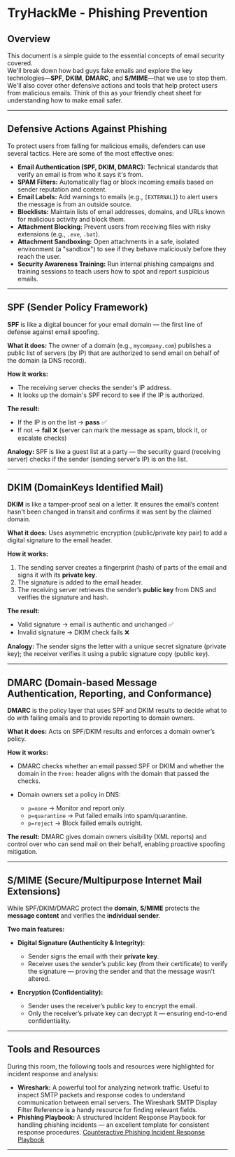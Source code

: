 # TryHackMe - Phishing Prevention 

## Overview
This document is a simple guide to the essential concepts of email security covered.  
We'll break down how bad guys fake emails and explore the key technologies—**SPF**, **DKIM**, **DMARC**, and **S/MIME**—that we use to stop them. We'll also cover other defensive actions and tools that help protect users from malicious emails. Think of this as your friendly cheat sheet for understanding how to make email safer.

---

## Defensive Actions Against Phishing
To protect users from falling for malicious emails, defenders can use several tactics. Here are some of the most effective ones:

- **Email Authentication (SPF, DKIM, DMARC):** Technical standards that verify an email is from who it says it's from.  
- **SPAM Filters:** Automatically flag or block incoming emails based on sender reputation and content.  
- **Email Labels:** Add warnings to emails (e.g., `[EXTERNAL]`) to alert users the message is from an outside source.  
- **Blocklists:** Maintain lists of email addresses, domains, and URLs known for malicious activity and block them.  
- **Attachment Blocking:** Prevent users from receiving files with risky extensions (e.g., `.exe`, `.bat`).  
- **Attachment Sandboxing:** Open attachments in a safe, isolated environment (a "sandbox") to see if they behave maliciously before they reach the user.  
- **Security Awareness Training:** Run internal phishing campaigns and training sessions to teach users how to spot and report suspicious emails.

---

## SPF (Sender Policy Framework)
**SPF** is like a digital bouncer for your email domain — the first line of defense against email spoofing.

**What it does:** The owner of a domain (e.g., `mycompany.com`) publishes a public list of servers (by IP) that are authorized to send email on behalf of the domain (a DNS record).

**How it works:**  
- The receiving server checks the sender's IP address.  
- It looks up the domain's SPF record to see if the IP is authorized.

**The result:**  
- If the IP is on the list → **pass** ✅  
- If not → **fail** ❌ (server can mark the message as spam, block it, or escalate checks)

**Analogy:** SPF is like a guest list at a party — the security guard (receiving server) checks if the sender (sending server’s IP) is on the list.

---

## DKIM (DomainKeys Identified Mail)
**DKIM** is like a tamper-proof seal on a letter. It ensures the email’s content hasn't been changed in transit and confirms it was sent by the claimed domain.

**What it does:** Uses asymmetric encryption (public/private key pair) to add a digital signature to the email header.

**How it works:**  
1. The sending server creates a fingerprint (hash) of parts of the email and signs it with its **private key**.  
2. The signature is added to the email header.  
3. The receiving server retrieves the sender’s **public key** from DNS and verifies the signature and hash.

**The result:**  
- Valid signature → email is authentic and unchanged ✅  
- Invalid signature → DKIM check fails ❌

**Analogy:** The sender signs the letter with a unique secret signature (private key); the receiver verifies it using a public signature copy (public key).

---

## DMARC (Domain-based Message Authentication, Reporting, and Conformance)
**DMARC** is the policy layer that uses SPF and DKIM results to decide what to do with failing emails and to provide reporting to domain owners.

**What it does:** Acts on SPF/DKIM results and enforces a domain owner’s policy.

**How it works:**  
- DMARC checks whether an email passed SPF or DKIM and whether the domain in the `From:` header aligns with the domain that passed the checks.  
- Domain owners set a policy in DNS:

  - `p=none` → Monitor and report only.  
  - `p=quarantine` → Put failed emails into spam/quarantine.  
  - `p=reject` → Block failed emails outright.

**The result:** DMARC gives domain owners visibility (XML reports) and control over who can send mail on their behalf, enabling proactive spoofing mitigation.

---

## S/MIME (Secure/Multipurpose Internet Mail Extensions)
While SPF/DKIM/DMARC protect the **domain**, **S/MIME** protects the **message content** and verifies the **individual sender**.

**Two main features:**

- **Digital Signature (Authenticity & Integrity):**  
  - Sender signs the email with their **private key**.  
  - Receiver uses the sender’s public key (from their certificate) to verify the signature — proving the sender and that the message wasn’t altered.

- **Encryption (Confidentiality):**  
  - Sender uses the receiver’s public key to encrypt the email.  
  - Only the receiver’s private key can decrypt it — ensuring end-to-end confidentiality.

---

## Tools and Resources
During this room, the following tools and resources were highlighted for incident response and analysis:

- **Wireshark:** A powerful tool for analyzing network traffic. Useful to inspect SMTP packets and response codes to understand communication between email servers. The Wireshark SMTP Display Filter Reference is a handy resource for finding relevant fields.  
- **Phishing Playbook:** A structured Incident Response Playbook for handling phishing incidents — an excellent template for consistent response procedures.
[Counteractive Phishing Incident Response Playbook](https://github.com/counteractive/incident-response-plan-template/blob/master/playbooks/playbook-phishing.md)


---
